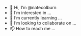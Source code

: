 - 👋 Hi, I’m @natecolburn
- 👀 I’m interested in ...
- 🌱 I’m currently learning ...
- 💞️ I’m looking to collaborate on ...
- 📫 How to reach me ...

<!---
natecolburn/natecolburn is a ✨ special ✨ repository because its `README.md` (this file) appears on your GitHub profile.
You can click the Preview link to take a look at your changes.
--->
